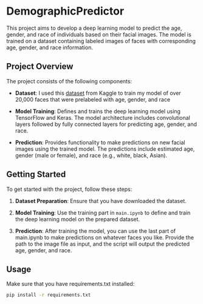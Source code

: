 # DemographicPredictor

This project aims to develop a deep learning model to predict the age, gender, and race of individuals based on their facial images. The model is trained on a dataset containing labeled images of faces with corresponding age, gender, and race information.

## Project Overview

The project consists of the following components:

- **Dataset**: I used this [dataset](https://www.kaggle.com/datasets/jangedoo/utkface-new/data) from Kaggle to train my model of over 20,000 faces that were prelabeled with age, gender, and race
  
- **Model Training**: Defines and trains the deep learning model using TensorFlow and Keras. The model architecture includes convolutional layers followed by fully connected layers for predicting age, gender, and race.

- **Prediction**: Provides functionality to make predictions on new facial images using the trained model. The predictions include estimated age, gender (male or female), and race (e.g., white, black, Asian).

## Getting Started

To get started with the project, follow these steps:

1. **Dataset Preparation**: Ensure that you have downloaded the dataset.

2. **Model Training**: Use the training part in `main.ipynb` to define and train the deep learning model on the prepared dataset.

3. **Prediction**: After training the model, you can use the last part of main.ipynb to make predictions on whatever faces you like. Provide the path to the image file as input, and the script will output the predicted age, gender, and race.

## Usage

Make sure that you have requirements.txt installed:

```bash
pip install -r requirements.txt
